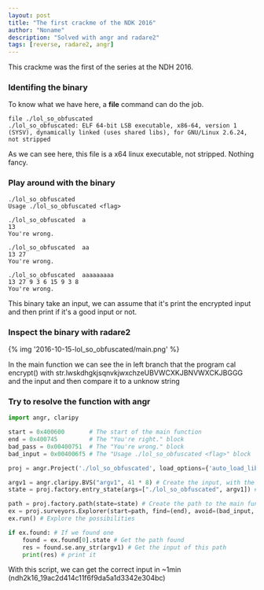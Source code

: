 ```yaml
---
layout: post
title: "The first crackme of the NDK 2016"
author: "Noname"
description: "Solved with angr and radare2"
tags: [reverse, radare2, angr]
---
```


This crackme was the first of the series at the NDH 2016.

### Identifing the binary

To know what we have here, a **file** command can do the job. 

```
file ./lol_so_obfuscated
./lol_so_obfuscated: ELF 64-bit LSB executable, x86-64, version 1 (SYSV), dynamically linked (uses shared libs), for GNU/Linux 2.6.24, not stripped
```

As we can see here, this file is a x64 linux executable, not stripped. Nothing fancy.

### Play around with the binary
```
./lol_so_obfuscated
Usage ./lol_so_obfuscated <flag>

./lol_so_obfuscated  a
13
You're wrong.

./lol_so_obfuscated  aa
13 27
You're wrong.

./lol_so_obfuscated  aaaaaaaaa
13 27 9 3 6 15 9 3 8
You're wrong.
```

This binary take an input,
we can assume that it's print the encrypted input
and then print if it's a good input or not.

### Inspect the binary with radare2

{% img '2016-10-15-lol_so_obfuscated/main.png' %}

In the main function we can see the in left branch that the program cal encrypt() with str.lwskdhgkjsqnvkjwxchzeUBVWCXKJBNVWXCKJBGGG and the input
and then compare it to a unknow string

### Try to resolve the function with angr

```python
import angr, claripy

start = 0x400600       # The start of the main function
end = 0x400745         # The "You're right." block
bad_pass = 0x00400751  # The "You're wrong." block
bad_input = 0x004006f5 # The "Usage ./lol_so_obfuscated <flag>" block

proj = angr.Project('./lol_so_obfuscated', load_options={'auto_load_libs':False}) # Load the binary

argv1 = angr.claripy.BVS("argv1", 41 * 8) # Create the input, with the size of lwskdhgkjsqnvkjwxchzeUBVWCXKJBNVWXCKJBGGG, 41 bytes
state = proj.factory.entry_state(args=["./lol_so_obfuscated", argv1]) # Assign the input to the binary

path = proj.factory.path(state=state) # Create the path to the main function
ex = proj.surveyors.Explorer(start=path, find=(end), avoid=(bad_input, bad_pass)) # Specify the block to find and avoid
ex.run() # Explore the possibilities

if ex.found: # If we found one
    found = ex.found[0].state # Get the path found
    res = found.se.any_str(argv1) # Get the input of this path
    print(res) # print it
```

With this script, we can get the correct input in ~1min (ndh2k16_19ac2d414c11f6f9da5a1d3342e304bc)
